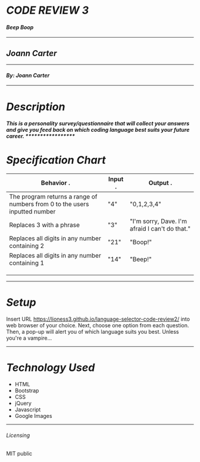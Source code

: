  # _CODE REVIEW 3_
 #### _Beep Boop_
 ****************
 ## _Joann Carter_
 ****************
 #### _By: Joann Carter_
 ***************
 # _Description_
 ##### This is a personality survey/questionnaire that will collect your answers and give you feed back on which coding language best suits your future career. *****************
 #  _Specification Chart_
 | Behavior . | Input . | Output . |
 |--------------|-----------|-----------|
 |The program returns a range of numbers from 0 to the users inputted number |  "4"  |  "0,1,2,3,4" |
 |Replaces 3 with a phrase| "3" | "I'm sorry, Dave. I'm afraid I can't do that." |
 | Replaces all digits in any number containing 2|"21" | "Boop!"|
 | Replaces all digits in any number containing 1|"14" | "Beep!"|
 | | | |
 | | | |
 | | | |
 ******************
 # _Setup_
 Insert URL https://lioness3.github.io/language-selector-code-review2/ into web browser of your choice. Next, choose one option from each question. Then, a pop-up will alert you of which language suits you best. Unless you're a vampire...
 *******************
 # _Technology Used_
 * HTML
 * Bootstrap
 * CSS
 * jQuery
 * Javascript
 * Google Images
 *******
 ###### _Licensing_
 MIT public
